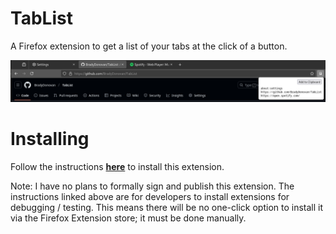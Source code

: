 # TabList
A Firefox extension to get a list of your tabs at the click of a button.

![A picture demonstrating the pop-up menu of TabList.](./docs/picture.png)

# Installing
Follow the instructions **[here](https://extensionworkshop.com/documentation/develop/temporary-installation-in-firefox/)** to install this extension.

Note: I have no plans to formally sign and publish this extension. The instructions linked above are for developers to install extensions for debugging / testing. This means there will be no one-click option to install it via the Firefox Extension store; it must be done manually.